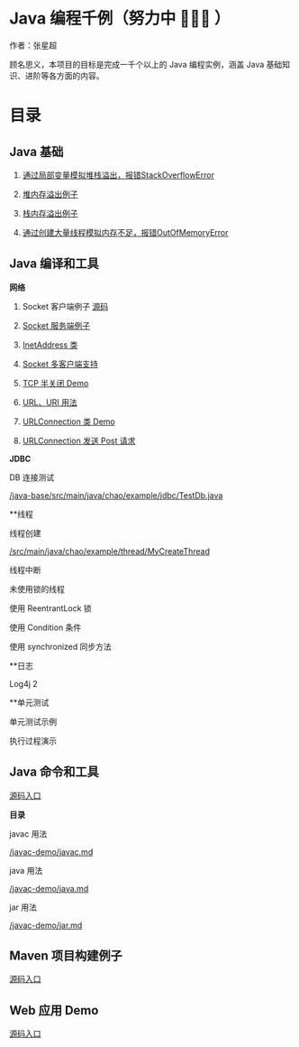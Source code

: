 # Java 编程千例（努力中 💪💪💪 ）

作者：张星超

顾名思义，本项目的目标是完成一千个以上的 Java 编程实例，涵盖 Java 基础知识、进阶等各方面的内容。

# 目录

<CatalogStartTag/>

## Java 基础

1. [通过局部变量模拟堆栈溢出，报错StackOverflowError](java-base/src/main/java/jvm/memory/StackOverflowByLocalVariables.java)

2. [堆内存溢出例子](java-base/src/main/java/jvm/memory/HeapOverflow1.java)

3. [栈内存溢出例子](java-base/src/main/java/jvm/memory/StackOverflow1.java)

4. [通过创建大量线程模拟内存不足，报错OutOfMemoryError](java-base/src/main/java/jvm/memory/OutOfMemoryErrorByThreads.java)

## Java 编译和工具



<CatalogEndTag/>



**网络**

1. Socket 客户端例子 [源码](java-base/src/main/java/chao/example/network/MySocketClient.java)

2. [Socket 服务端例子](java-base/src/main/java/chao/example/network/MySocketServer.java)

3. [InetAddress 类](java-base/src/main/java/chao/example/network/InetAddressDemo.java)

4. [Socket 多客户端支持](java-base/src/main/java/chao/example/network/MultiClientSocket)

5. [TCP 半关闭 Demo](java-base/src/main/java/chao/example/network/HalfCloseDemo.java)

6. [URL、URI 用法](java-base/src/main/java/chao/example/network/UrlDemo.java)

7. [URLConnection 类 Demo](java-base/src/main/java/chao/example/network/UrlConnectionDemo.java)

8. [URLConnection 发送 Post 请求](java-base/src/main/java/chao/example/network/PostForm.java)

**JDBC**

DB 连接测试

[/java-base/src/main/java/chao/example/jdbc/TestDb.java](/java-base/src/main/java/chao/example/jdbc/TestDb.java)

**线程

线程创建

[/src/main/java/chao/example/thread/MyCreateThread](/src/main/java/chao/example/thread/MyCreateThread)

线程中断

[](/src/main/java/chao/example/thread/MyInterruptThread)

未使用锁的线程

[](/src/main/java/chao/example/thread/MyUnsyncThread)

使用 ReentrantLock 锁

[](src/main/java/chao/example/thread/MyLockThread)

使用 Condition 条件

[](src/main/java/chao/example/thread/MyConditionThread)

使用 synchronized 同步方法

[](src/main/java/chao/example/thread/MySyncThread)

**日志

Log4j 2

[](src/main/java/chao/example/logging)

**单元测试

单元测试示例

[](src/test/java/com/xingchaovv/java/example/test/TestDemo1.java)

执行过程演示

[](src/test/java/com/xingchaovv/java/example/test/TestExecutionProcedure.java)

## Java 命令和工具

[源码入口](javac-demo)

**目录**

javac 用法

[/javac-demo/javac.md](/javac-demo/javac.md)

java 用法

[/javac-demo/java.md](/javac-demo/java.md)

jar 用法

[/javac-demo/jar.md](/javac-demo/jar.md)

## Maven 项目构建例子

[源码入口](maven-app)

## Web 应用 Demo

[源码入口](webapp-demo)
